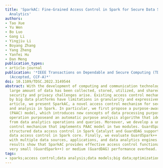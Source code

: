 ```yaml
---
title: 'SparkAC: Fine-Grained Access Control in Spark for Secure Data Sharing and
  Analytics'
authors:
- Tao Xue
- Yu Wen
- Bo Luo
- Gang Li
- Yingjiu Li
- Boyang Zhang
- Yang Zheng
- Yanfei Hu
- Dan Meng
publication_types:
- article-journal
publication: '*IEEE Transactions on Dependable and Secure Computing (TDSC), 2023.
  (Accepted, CCF-A)*'
doi: 10.1109/TDSC.2022.3149544
abstract: With the development of computing and communication technologies, an extremely
  large amount of data has been collected, stored, utilized, and shared, while new
  security and privacy challenges arise. Existing access control mechanisms provided
  by big data platforms have limitations in granularity and expressiveness. In this
  article, we present SparkAC, a novel access control mechanism for secure data sharing
  and analysis in Spark. In particular, we first propose a purpose-aware access control
  (PAAC) model, which introduces new concepts of data processing purpose and data
  operation purposeand an automatic purpose analysis algorithm that identifies purposes
  from data analytics operations and queries. Moreover, we develop a unified access
  control mechanism that implements PAAC model in two modules. GuardSpark++ supports
  structured data access control in Spark Catalyst and GuardDAG supports unstructured
  data access control in Spark core. Finally, we evaluate GuardSpark++ and GuardDAG
  with multiple data sources, applications, and data analytics engines. Experimental
  results show that SparkAC provides effective access control functionalities with
  very small (GuardSpark++) or medium (GuardDAG) performance overhead.
tags:
- sparks;access control;data analysis;data models;big data;optimization;hospitals
---
```

